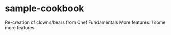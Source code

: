 # sample-cookbook

Re-creation of clowns/bears from Chef Fundamentals
More features..!
some more features
